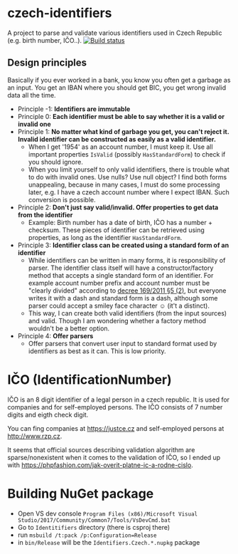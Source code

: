 # czech-identifiers 
A project to parse and validate various identifiers used in Czech Republic (e.g. birth number, IČO..).
[![Build status](https://ci.appveyor.com/api/projects/status/aqrjgivpxk33w71k?svg=true)](https://ci.appveyor.com/project/jahav/czech-identifiers)


## Design principles
Basically if you ever worked in a bank, you know you often get a garbage as an input. You get an IBAN where you should get BIC, you get wrong invalid data all the time. 

* Principle -1: **Identifiers are immutable**
* Principle 0: **Each identifier must be able to say whether it is a valid or invalid one**
* Principle 1: **No matter what kind of garbage you get, you can't reject it. Invalid identifier can be constructed as easily as a valid identifier.**
  * When I get '1954' as an account number, I must keep it. Use all important properties `IsValid` (possibly `HasStandardForm`) to check if you should ignore.
  * When you limit yourself to only valid identifiers, there is trouble what to do with invalid ones. Use nulls? Use null object? I find both forms unappealing, because in many cases, I must do some processing later, e.g. I have a czech account number where I expect IBAN. Such conversion is possible.
* Principle 2: **Don't just say valid/invalid. Offer properties to get data from the identifier**
  * Example: Birth number has a date of birth, IČO has a number + checksum. These pieces of identifier can be retrieved using properties, as long as the identifier `HasStandardForm`.
* Principle 3: **Identifier class can be created using a standard form of an identifier**
  * While identifiers can be written in many forms, it is responsibility of parser. The identifier class itself will have a constructor/factory method that accepts a single standard form of an identifier. For example account number prefix and account number must be "clearly divided" according to [decree 169/2011 §5 (2)](https://www.zakonyprolidi.cz/cs/2011-169#p5), but everyone writes it with a dash and standard form is a dash, although some parser could accept a smiley face character ☺ (it't a distinct).
  * This way, I can create both valid identifiers (from the input sources) and valid. Though I am wondering whether a factory method wouldn't be a better option.
* Principle 4: **Offer parsers**
  * Offer parsers that convert user input to standard format used by identifiers as best as it can. This is low priority.

# IČO (IdentificationNumber)
IČO is an 8 digit identifier of a legal person in a czech republic. It is used for companies and for self-employed persons. The IČO consists of 7 number digits and eigth check digit.

You can fing companies at https://justce.cz and self-employed persons at http://www.rzp.cz.

It seems that official sources describing validation algorithm are sparse/nonexistent when it comes to the validation of IČO, so I ended up with
https://phpfashion.com/jak-overit-platne-ic-a-rodne-cislo.

# Building NuGet package
* Open VS dev console `Program Files (x86)/Microsoft Visual Studio/2017/Community/Common7/Tools/VsDevCmd.bat`
* Go to `Identitifiers` directory (there is csproj there)
* run `msbuild /t:pack /p:Configuration=Release`
* in `bin/Release` will be the `Identifiers.Czech.*.nupkg` package
